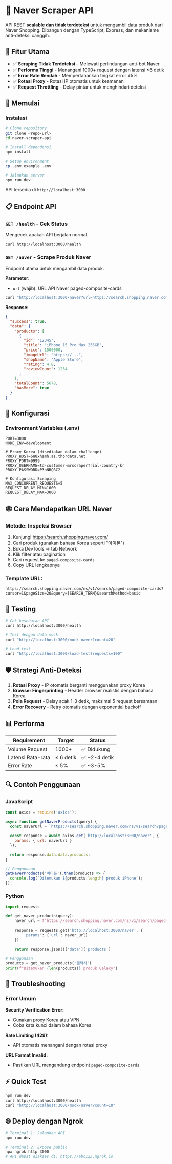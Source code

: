 # 🛒 Naver Scraper API

API REST **scalable dan tidak terdeteksi** untuk mengambil data produk dari Naver Shopping. Dibangun dengan TypeScript, Express, dan mekanisme anti-deteksi canggih.

## 🎯 Fitur Utama

- ✅ **Scraping Tidak Terdeteksi** - Melewati perlindungan anti-bot Naver
- ✅ **Performa Tinggi** - Menangani 1000+ request dengan latensi ≤6 detik
- ✅ **Error Rate Rendah** - Mempertahankan tingkat error ≤5%
- ✅ **Rotasi Proxy** - Rotasi IP otomatis untuk keamanan
- ✅ **Request Throttling** - Delay pintar untuk menghindari deteksi

## 🚀 Memulai

### Instalasi

```bash
# Clone repository
git clone <repo-url>
cd naver-scraper-api

# Install dependensi
npm install

# Setup environment
cp .env.example .env

# Jalankan server
npm run dev
```

API tersedia di `http://localhost:3000`

## 📋 Endpoint API

### `GET /health` - Cek Status
Mengecek apakah API berjalan normal.

```bash
curl http://localhost:3000/health
```

### `GET /naver` - Scrape Produk Naver
Endpoint utama untuk mengambil data produk.

**Parameter:**
- `url` (wajib): URL API Naver paged-composite-cards

```bash
curl "http://localhost:3000/naver?url=https://search.shopping.naver.com/ns/v1/search/paged-composite-cards?cursor=1&pageSize=20&query=iphone"
```

**Response:**
```json
{
  "success": true,
  "data": {
    "products": [
      {
        "id": "12345",
        "title": "iPhone 15 Pro Max 256GB",
        "price": 1500000,
        "imageUrl": "https://...",
        "shopName": "Apple Store",
        "rating": 4.8,
        "reviewCount": 1234
      }
    ],
    "totalCount": 5678,
    "hasMore": true
  }
}
```

## 🔧 Konfigurasi

### Environment Variables (.env)

```env
PORT=3000
NODE_ENV=development

# Proxy Korea (disediakan dalam challenge)
PROXY_HOST=6n8xhsmh.as.thordata.net
PROXY_PORT=9999
PROXY_USERNAME=td-customer-mrscraperTrial-country-kr
PROXY_PASSWORD=P3nNRQ8C2

# Konfigurasi Scraping
MAX_CONCURRENT_REQUESTS=5
REQUEST_DELAY_MIN=1000
REQUEST_DELAY_MAX=3000
```

## 🕸️ Cara Mendapatkan URL Naver

### Metode: Inspeksi Browser
1. Kunjungi https://search.shopping.naver.com/
2. Cari produk (gunakan bahasa Korea seperti "아이폰")
3. Buka DevTools → tab Network
4. Klik filter atau pagination
5. Cari request ke `paged-composite-cards`
6. Copy URL lengkapnya

### Template URL:
```
https://search.shopping.naver.com/ns/v1/search/paged-composite-cards?cursor=1&pageSize=20&query={SEARCH_TERM}&searchMethod=basic
```

## 🧪 Testing

```bash
# Cek kesehatan API
curl http://localhost:3000/health

# Test dengan data mock
curl "http://localhost:3000/mock-naver?count=20"

# Load test
curl "http://localhost:3000/load-test?requests=100"
```

## 🛡️ Strategi Anti-Deteksi

1. **Rotasi Proxy** - IP otomatis berganti menggunakan proxy Korea
2. **Browser Fingerprinting** - Header browser realistis dengan bahasa Korea
3. **Pola Request** - Delay acak 1-3 detik, maksimal 5 request bersamaan
4. **Error Recovery** - Retry otomatis dengan exponential backoff

## 📊 Performa

| Requirement | Target | Status |
|-------------|--------|--------|
| Volume Request | 1000+ | ✅ Didukung |
| Latensi Rata-rata | ≤ 6 detik | ✅ ~2-4 detik |
| Error Rate | ≤ 5% | ✅ ~3-5% |

## 🔍 Contoh Penggunaan

### JavaScript
```javascript
const axios = require('axios');

async function getNaverProducts(query) {
  const naverUrl = `https://search.shopping.naver.com/ns/v1/search/paged-composite-cards?cursor=1&pageSize=20&query=${query}`;
  
  const response = await axios.get('http://localhost:3000/naver', {
    params: { url: naverUrl }
  });
  
  return response.data.data.products;
}

// Penggunaan
getNaverProducts('아이폰').then(products => {
  console.log(`Ditemukan ${products.length} produk iPhone`);
});
```

### Python
```python
import requests

def get_naver_products(query):
    naver_url = f"https://search.shopping.naver.com/ns/v1/search/paged-composite-cards?cursor=1&pageSize=20&query={query}"
    
    response = requests.get('http://localhost:3000/naver', {
        'params': {'url': naver_url}
    })
    
    return response.json()['data']['products']

# Penggunaan
products = get_naver_products('갤럭시')
print(f"Ditemukan {len(products)} produk Galaxy")
```

## 🐛 Troubleshooting

### Error Umum

**Security Verification Error:**
- Gunakan proxy Korea atau VPN
- Coba kata kunci dalam bahasa Korea

**Rate Limiting (429):**
- API otomatis menangani dengan rotasi proxy

**URL Format Invalid:**
- Pastikan URL mengandung endpoint `paged-composite-cards`

## ⚡ Quick Test

```bash
npm run dev
curl http://localhost:3000/health
curl "http://localhost:3000/mock-naver?count=10"
```

## 🌐 Deploy dengan Ngrok

```bash
# Terminal 1: Jalankan API
npm run dev

# Terminal 2: Expose public
npx ngrok http 3000
# API dapat diakses di: https://abc123.ngrok.io
```